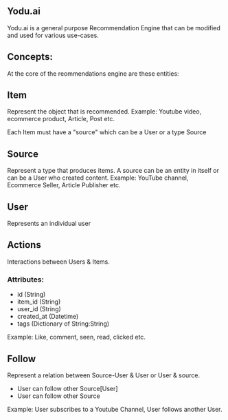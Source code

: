 ## Yodu.ai

Yodu.ai is a general purpose Recommendation Engine that can be modified and used for various use-cases.

## Concepts:

At the core of the reommendations engine are these entities:

## Item
Represent the object that is recommended.
Example: Youtube video, ecommerce product, Article, Post etc.

Each Item must have a "source" which can be a User or a type Source

## Source
Represent a type that produces items.
A source can be an entity in itself or can be a User who created content.
Example: YouTube channel, Ecommerce Seller, Article Publisher etc.
 
## User
Represents an individual user

## Actions
Interactions between Users & Items.

### Attributes:

- id (String)
- item_id (String)
- user_id (String)
- created_at (Datetime)
- tags (Dictionary of String:String)

Example: Like, comment, seen, read, clicked etc.

## Follow
Represent a relation between Source-User & User or User & source.

- User can follow other Source[User]
- User can follow other Source

Example: User subscribes to a Youtube Channel, User follows another User.
    

